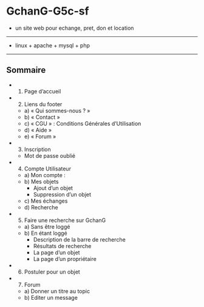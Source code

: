 GchanG-G5c-sf
=============
  - un site web pour echange, pret, don et location
--------------
  - linux + apache + mysql + php
--------------
Sommaire
--------------
- 1.	Page d’accueil	
- 2.	Liens du footer	
  - a)	« Qui sommes-nous ? »	
  - b)	« Contact »	
  - c)	« CGU » : Conditions Générales d’Utilisation	
  - d)	« Aide »	
  - e) « Forum »	
- 3.	Inscription	
  - Mot de passe oublié	
- 4.	Compte Utilisateur	
  - a)	Mon compte :	
  - b)	Mes objets	
    - Ajout d’un objet	
    -	Suppression d’un objet	
  - c)	Mes échanges	
  - d)	Recherche	
- 5.	Faire une recherche sur GchanG	
  - a)	Sans être loggé	
  - b)	En étant loggé	
    - Description de la barre de recherche	
    - Résultats de recherche	
    -	La page d’un objet	
    -	La page d’un propriétaire	
- 6.	Postuler pour un objet	
- 7.	Forum	
  - a)	Donner un titre au topic	
  - b)	Editer un message	

